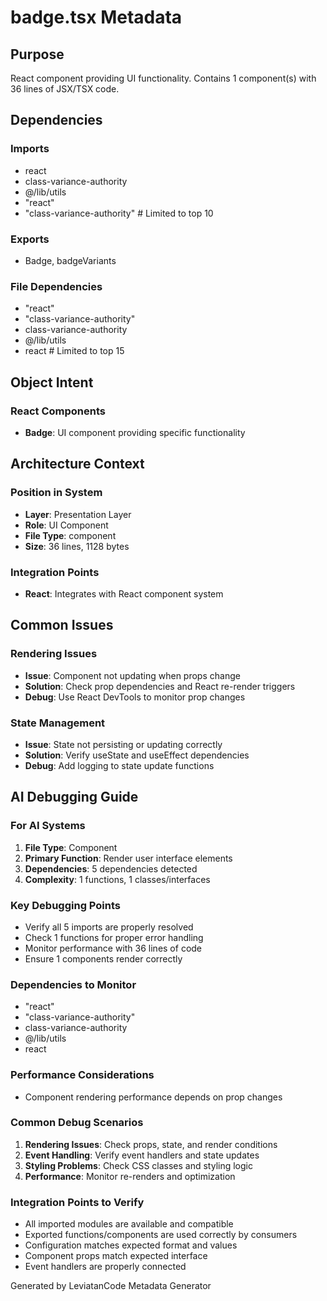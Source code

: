 # badge.tsx Metadata

## Purpose
React component providing UI functionality. Contains 1 component(s) with 36 lines of JSX/TSX code.

## Dependencies

### Imports
- react
- class-variance-authority
- @/lib/utils
- "react"
- "class-variance-authority"  # Limited to top 10

### Exports
- Badge, badgeVariants 

### File Dependencies
- "react"
- "class-variance-authority"
- class-variance-authority
- @/lib/utils
- react  # Limited to top 15

## Object Intent

### React Components
- **Badge**: UI component providing specific functionality


## Architecture Context

### Position in System
- **Layer**: Presentation Layer
- **Role**: UI Component
- **File Type**: component
- **Size**: 36 lines, 1128 bytes

### Integration Points
- **React**: Integrates with React component system

## Common Issues

### Rendering Issues
- **Issue**: Component not updating when props change
- **Solution**: Check prop dependencies and React re-render triggers
- **Debug**: Use React DevTools to monitor prop changes

### State Management
- **Issue**: State not persisting or updating correctly
- **Solution**: Verify useState and useEffect dependencies
- **Debug**: Add logging to state update functions

## AI Debugging Guide

### For AI Systems
1. **File Type**: Component
2. **Primary Function**: Render user interface elements
3. **Dependencies**: 5 dependencies detected
4. **Complexity**: 1 functions, 1 classes/interfaces

### Key Debugging Points
- Verify all 5 imports are properly resolved
- Check 1 functions for proper error handling
- Monitor performance with 36 lines of code
- Ensure 1 components render correctly

### Dependencies to Monitor
- "react"
- "class-variance-authority"
- class-variance-authority
- @/lib/utils
- react

### Performance Considerations
- Component rendering performance depends on prop changes

### Common Debug Scenarios
1. **Rendering Issues**: Check props, state, and render conditions
2. **Event Handling**: Verify event handlers and state updates
3. **Styling Problems**: Check CSS classes and styling logic
4. **Performance**: Monitor re-renders and optimization

### Integration Points to Verify
- All imported modules are available and compatible
- Exported functions/components are used correctly by consumers
- Configuration matches expected format and values
- Component props match expected interface
- Event handlers are properly connected

Generated by LeviatanCode Metadata Generator

